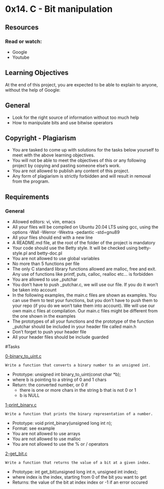 # 0x14. C - Bit manipulation

## Resources
### Read or watch:
* Google
* Youtube

## Learning Objectives
At the end of this project, you are expected to be able to explain to anyone, without the help of Google:

## General
* Look for the right source of information without too much help
* How to manipulate bits and use bitwise operators

## Copyright - Plagiarism
* You are tasked to come up with solutions for the tasks below yourself to meet with the above learning objectives.
* You will not be able to meet the objectives of this or any following project by copying and pasting someone else’s work.
* You are not allowed to publish any content of this project.
* Any form of plagiarism is strictly forbidden and will result in removal from the program.

## Requirements
### General
* Allowed editors: vi, vim, emacs
* All your files will be compiled on Ubuntu 20.04 LTS using gcc, using the options -Wall -Werror -Wextra -pedantic -std=gnu89
* All your files should end with a new line
* A README.md file, at the root of the folder of the project is mandatory
* Your code should use the Betty style. It will be checked using betty-style.pl and betty-doc.pl
* You are not allowed to use global variables
* No more than 5 functions per file
* The only C standard library functions allowed are malloc, free and exit. Any use of functions like printf, puts, calloc, realloc etc… is forbidden
* You are allowed to use _putchar
* You don’t have to push _putchar.c, we will use our file. If you do it won’t be taken into account
* In the following examples, the main.c files are shown as examples. You can use them to test your functions, but you don’t have to push them to your repo (if you do we won’t take them into account). We will use our own main.c files at compilation. Our main.c files might be different from the one shown in the examples
* The prototypes of all your functions and the prototype of the function _putchar should be included in your header file called main.h
* Don’t forget to push your header file
* All your header files should be include guarded

#Tasks

[0-binary_to_uint.c](./0-binary_to_uint.c)
```
Write a function that converts a binary number to an unsigned int.
```
* Prototype: unsigned int binary_to_uint(const char *b);
* where b is pointing to a string of 0 and 1 chars
* Return: the converted number, or 0 if
	* there is one or more chars in the string b that is not 0 or 1
	* b is NULL

[1-print_binary.c](./1-print_binary.c)
```
Write a function that prints the binary representation of a number.
```
* Prototype: void print_binary(unsigned long int n);
* Format: see example
* You are not allowed to use arrays
* You are not allowed to use malloc
* You are not allowed to use the % or / operators

[2-get_bit.c](./2-get_bit.c)
```
Write a function that returns the value of a bit at a given index.
```
* Prototype: int get_bit(unsigned long int n, unsigned int index);
* where index is the index, starting from 0 of the bit you want to get
* Returns: the value of the bit at index index or -1 if an error occured
